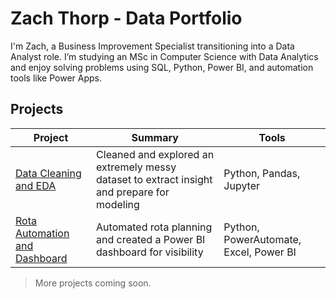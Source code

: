 # Zach Thorp - Data Portfolio

I'm Zach, a Business Improvement Specialist transitioning into a Data Analyst role. I’m studying an MSc in Computer Science with Data Analytics and enjoy solving problems using SQL, Python, Power BI, and automation tools like Power Apps.

## Projects

| Project | Summary | Tools |
|--------|---------|-------|
| [Data Cleaning and EDA](./data-cleaning-project) | Cleaned and explored an extremely messy dataset to extract insight and prepare for modeling | Python, Pandas, Jupyter |
| [Rota Automation and Dashboard](./rota-automation) | Automated rota planning and created a Power BI dashboard for visibility | Python, PowerAutomate, Excel, Power BI |

> More projects coming soon.

